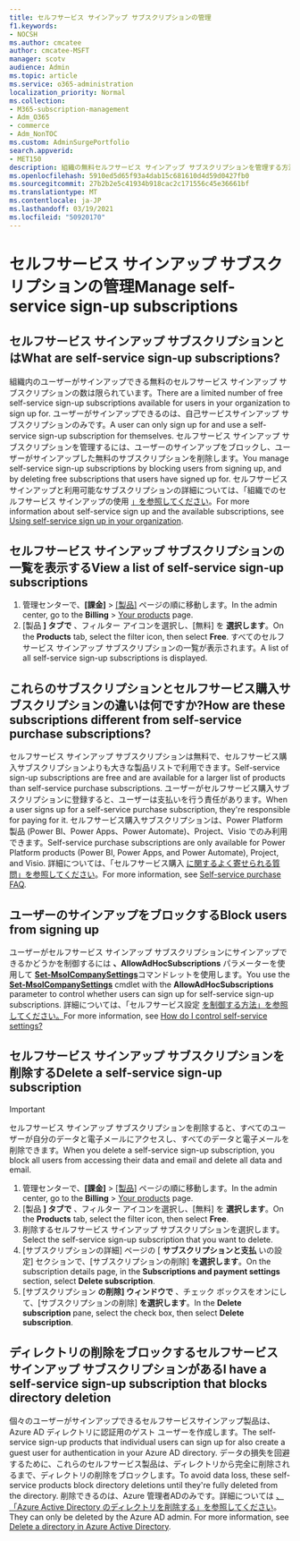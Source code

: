 ```yaml
---
title: セルフサービス サインアップ サブスクリプションの管理
f1.keywords:
- NOCSH
ms.author: cmcatee
author: cmcatee-MSFT
manager: scotv
audience: Admin
ms.topic: article
ms.service: o365-administration
localization_priority: Normal
ms.collection:
- M365-subscription-management
- Adm_O365
- commerce
- Adm_NonTOC
ms.custom: AdminSurgePortfolio
search.appverid:
- MET150
description: 組織の無料セルフサービス サインアップ サブスクリプションを管理する方法について学習します。
ms.openlocfilehash: 5910ed5d65f93a4dab15c681610d4d59d0427fb0
ms.sourcegitcommit: 27b2b2e5c41934b918cac2c171556c45e36661bf
ms.translationtype: MT
ms.contentlocale: ja-JP
ms.lasthandoff: 03/19/2021
ms.locfileid: "50920170"
---
```

# <a name="manage-self-service-sign-up-subscriptions"></a><span data-ttu-id="c7fb5-103">セルフサービス サインアップ サブスクリプションの管理</span><span class="sxs-lookup"><span data-stu-id="c7fb5-103">Manage self-service sign-up subscriptions</span></span>

## <a name="what-are-self-service-sign-up-subscriptions"></a><span data-ttu-id="c7fb5-104">セルフサービス サインアップ サブスクリプションとは</span><span class="sxs-lookup"><span data-stu-id="c7fb5-104">What are self-service sign-up subscriptions?</span></span>

<span data-ttu-id="c7fb5-105">組織内のユーザーがサインアップできる無料のセルフサービス サインアップ サブスクリプションの数は限られています。</span><span class="sxs-lookup"><span data-stu-id="c7fb5-105">There are a limited number of free self-service sign-up subscriptions available for users in your organization to sign up for.</span></span> <span data-ttu-id="c7fb5-106">ユーザーがサインアップできるのは、自己サービスサインアップ サブスクリプションのみです。</span><span class="sxs-lookup"><span data-stu-id="c7fb5-106">A user can only sign up for and use a self-service sign-up subscription for themselves.</span></span> <span data-ttu-id="c7fb5-107">セルフサービス サインアップ サブスクリプションを管理するには、ユーザーのサインアップをブロックし、ユーザーがサインアップした無料のサブスクリプションを削除します。</span><span class="sxs-lookup"><span data-stu-id="c7fb5-107">You manage self-service sign-up subscriptions by blocking users from signing up, and by deleting free subscriptions that users have signed up for.</span></span> <span data-ttu-id="c7fb5-108">セルフサービス サインアップと利用可能なサブスクリプションの詳細については、「組織でのセルフサービス サインアップの使用 [」を参照してください](../../admin/misc/self-service-sign-up.md)。</span><span class="sxs-lookup"><span data-stu-id="c7fb5-108">For more information about self-service sign up and the available subscriptions, see [Using self-service sign up in your organization](../../admin/misc/self-service-sign-up.md).</span></span>

## <a name="view-a-list-of-self-service-sign-up-subscriptions"></a><span data-ttu-id="c7fb5-109">セルフサービス サインアップ サブスクリプションの一覧を表示する</span><span class="sxs-lookup"><span data-stu-id="c7fb5-109">View a list of self-service sign-up subscriptions</span></span>

1. <span data-ttu-id="c7fb5-110">管理センターで、**[課金]** > <a href="https://go.microsoft.com/fwlink/p/?linkid=842054" target="_blank">[製品]</a> ページの順に移動します。</span><span class="sxs-lookup"><span data-stu-id="c7fb5-110">In the admin center, go to the **Billing** > <a href="https://go.microsoft.com/fwlink/p/?linkid=842054" target="_blank">Your products</a> page.</span></span>
2. <span data-ttu-id="c7fb5-111">[製品 **] タブで** 、フィルター アイコンを選択し、[無料] を **選択します**。</span><span class="sxs-lookup"><span data-stu-id="c7fb5-111">On the **Products** tab, select the filter icon, then select **Free**.</span></span> <span data-ttu-id="c7fb5-112">すべてのセルフサービス サインアップ サブスクリプションの一覧が表示されます。</span><span class="sxs-lookup"><span data-stu-id="c7fb5-112">A list of all self-service sign-up subscriptions is displayed.</span></span>

## <a name="how-are-these-subscriptions-different-from-self-service-purchase-subscriptions"></a><span data-ttu-id="c7fb5-113">これらのサブスクリプションとセルフサービス購入サブスクリプションの違いは何ですか?</span><span class="sxs-lookup"><span data-stu-id="c7fb5-113">How are these subscriptions different from self-service purchase subscriptions?</span></span>

<span data-ttu-id="c7fb5-114">セルフサービス サインアップ サブスクリプションは無料で、セルフサービス購入サブスクリプションよりも大きな製品リストで利用できます。</span><span class="sxs-lookup"><span data-stu-id="c7fb5-114">Self-service sign-up subscriptions are free and are available for a larger list of products than self-service purchase subscriptions.</span></span> <span data-ttu-id="c7fb5-115">ユーザーがセルフサービス購入サブスクリプションに登録すると、ユーザーは支払いを行う責任があります。</span><span class="sxs-lookup"><span data-stu-id="c7fb5-115">When a user signs up for a self-service purchase subscription, they're responsible for paying for it.</span></span> <span data-ttu-id="c7fb5-116">セルフサービス購入サブスクリプションは、Power Platform 製品 (Power BI、Power Apps、Power Automate)、Project、Visio でのみ利用できます。</span><span class="sxs-lookup"><span data-stu-id="c7fb5-116">Self-service purchase subscriptions are only available for Power Platform products (Power BI, Power Apps, and Power Automate), Project, and Visio.</span></span> <span data-ttu-id="c7fb5-117">詳細については、「セルフサービス購入 [に関するよく寄せられる質問」を参照してください](self-service-purchase-faq.md)。</span><span class="sxs-lookup"><span data-stu-id="c7fb5-117">For more information, see [Self-service purchase FAQ](self-service-purchase-faq.md).</span></span>

## <a name="block-users-from-signing-up"></a><span data-ttu-id="c7fb5-118">ユーザーのサインアップをブロックする</span><span class="sxs-lookup"><span data-stu-id="c7fb5-118">Block users from signing up</span></span>

<span data-ttu-id="c7fb5-119">ユーザーがセルフサービス サインアップ サブスクリプションにサインアップできるかどうかを制御するには **、AllowAdHocSubscriptions** パラメーターを使用して [**Set-MsolCompanySettings**](/powershell/module/msonline/set-msolcompanysettings?preserve-view=true&view=azureadps-1.0)コマンドレットを使用します。</span><span class="sxs-lookup"><span data-stu-id="c7fb5-119">You use the [**Set-MsolCompanySettings**](/powershell/module/msonline/set-msolcompanysettings?preserve-view=true&view=azureadps-1.0) cmdlet with the **AllowAdHocSubscriptions** parameter to control whether users can sign up for self-service sign-up subscriptions.</span></span> <span data-ttu-id="c7fb5-120">詳細については、「セルフサービス設定 [を制御する方法」を参照してください。](/azure/active-directory/users-groups-roles/directory-self-service-signup#how-do-i-control-self-service-settings)</span><span class="sxs-lookup"><span data-stu-id="c7fb5-120">For more information, see [How do I control self-service settings?](/azure/active-directory/users-groups-roles/directory-self-service-signup#how-do-i-control-self-service-settings)</span></span>

## <a name="delete-a-self-service-sign-up-subscription"></a><span data-ttu-id="c7fb5-121">セルフサービス サインアップ サブスクリプションを削除する</span><span class="sxs-lookup"><span data-stu-id="c7fb5-121">Delete a self-service sign-up subscription</span></span>

> [!IMPORTANT]
> <span data-ttu-id="c7fb5-122">セルフサービス サインアップ サブスクリプションを削除すると、すべてのユーザーが自分のデータと電子メールにアクセスし、すべてのデータと電子メールを削除できます。</span><span class="sxs-lookup"><span data-stu-id="c7fb5-122">When you delete a self-service sign-up subscription, you block all users from accessing their data and email and delete all data and email.</span></span>

1. <span data-ttu-id="c7fb5-123">管理センターで、**[課金]** > <a href="https://go.microsoft.com/fwlink/p/?linkid=842054" target="_blank">[製品]</a> ページの順に移動します。</span><span class="sxs-lookup"><span data-stu-id="c7fb5-123">In the admin center, go to the **Billing** > <a href="https://go.microsoft.com/fwlink/p/?linkid=842054" target="_blank">Your products</a> page.</span></span>
2. <span data-ttu-id="c7fb5-124">[製品 **] タブで** 、フィルター アイコンを選択し、[無料] を **選択します**。</span><span class="sxs-lookup"><span data-stu-id="c7fb5-124">On the **Products** tab, select the filter icon, then select **Free**.</span></span>
3. <span data-ttu-id="c7fb5-125">削除するセルフサービス サインアップ サブスクリプションを選択します。</span><span class="sxs-lookup"><span data-stu-id="c7fb5-125">Select the self-service sign-up subscription that you want to delete.</span></span> 
4. <span data-ttu-id="c7fb5-126">[サブスクリプションの詳細] ページの [ **サブスクリプションと支払** いの設定] セクションで、[サブスクリプションの削除] **を選択します**。</span><span class="sxs-lookup"><span data-stu-id="c7fb5-126">On the subscription details page, in the **Subscriptions and payment settings** section, select **Delete subscription**.</span></span>
5. <span data-ttu-id="c7fb5-127">[サブスクリプション **の削除] ウィンドウで** 、チェック ボックスをオンにして、[サブスクリプションの削除] **を選択します**。</span><span class="sxs-lookup"><span data-stu-id="c7fb5-127">In the **Delete subscription** pane, select the check box, then select **Delete subscription**.</span></span>

## <a name="i-have-a-self-service-sign-up-subscription-that-blocks-directory-deletion"></a><span data-ttu-id="c7fb5-128">ディレクトリの削除をブロックするセルフサービス サインアップ サブスクリプションがある</span><span class="sxs-lookup"><span data-stu-id="c7fb5-128">I have a self-service sign-up subscription that blocks directory deletion</span></span>

<span data-ttu-id="c7fb5-129">個々のユーザーがサインアップできるセルフサービスサインアップ製品は、Azure AD ディレクトリに認証用のゲスト ユーザーを作成します。</span><span class="sxs-lookup"><span data-stu-id="c7fb5-129">The self-service sign-up products that individual users can sign up for also create a guest user for authentication in your Azure AD directory.</span></span> <span data-ttu-id="c7fb5-130">データの損失を回避するために、これらのセルフサービス製品は、ディレクトリから完全に削除されるまで、ディレクトリの削除をブロックします。</span><span class="sxs-lookup"><span data-stu-id="c7fb5-130">To avoid data loss, these self-service products block directory deletions until they're fully deleted from the directory.</span></span> <span data-ttu-id="c7fb5-131">削除できるのは、Azure 管理者ADのみです。詳細については [、「Azure Active Directory のディレクトリを削除する」を参照してください](/azure/active-directory/users-groups-roles/directory-delete-howto)。</span><span class="sxs-lookup"><span data-stu-id="c7fb5-131">They can only be deleted by the Azure AD admin. For more information, see [Delete a directory in Azure Active Directory](/azure/active-directory/users-groups-roles/directory-delete-howto).</span></span>